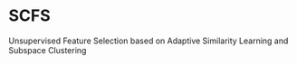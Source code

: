 # SCFS
Unsupervised Feature Selection based on Adaptive Similarity Learning and Subspace Clustering
